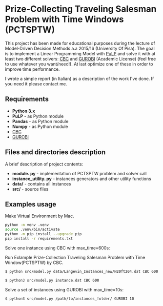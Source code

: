 # Prize-Collecting Traveling Salesman Problem with Time Windows (PCTSPTW)

This project has been made for educational purposes during the lecture of Model-Driven Decision Methods a.a 2015/16 (University Of Pisa). The goal is to implement a Linear Programming Model with [PuLP] and solve it with at least two different solvers: [CBC] and [GUROBI] (Academic License) (feel free to use whatever you want/need!). At last optimize one of these in order to improve time performance.

I wrote a simple report (in Italian) as a description of the work I've done. If you need it please contact me.

## Requirements

- **Python 3.x**
- **PuLP** - as Python module
- **Pandas** - as Python module
- **Numpy** - as Python module
- [CBC]
- [GUROBI]

## Files and directories description

A brief description of project contents:

- **module. py** - implementation of PCTSPTW problem and solver call
- **instance_utility. py** - instances generators and other utility functions
- **data/** - contains all instances
- **src/** - source files

## Examples usage

Make Virtual Environment by Mac.

```sh
python -m venv .venv
source .venv/bin/activate
python -m pip install --upgrade pip
pip install -r requirements.txt
```

Solve one instance using CBC with max_time=600s:

Run Exlample Prize-Collection Traveling Salesman Problem with Time Window(PCTSPTW) by CBC.

```sh
$ python src/model.py data/Langevin_Instances_new/N20ft204.dat CBC 600
```

```sh
$ python3 src/model.py instance.dat CBC 600
```

Solve a set of instances using GUROBI with max_time=10s:

```sh
$ python3 src/model.py /path/to/instances_folder/ GUROBI 10
```

[pulp]: https://pythonhosted.org/PuLP/
[cbc]: https://projects.coin-or.org/Cbc
[gurobi]: http://gurobi.com/
